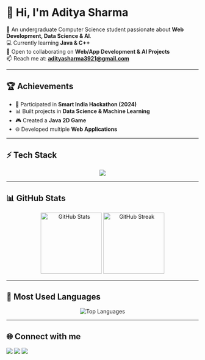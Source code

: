 # 👋 Hi, I'm Aditya Sharma  

🌱 An undergraduate Computer Science student passionate about **Web Development, Data Science & AI**.  
💻 Currently learning **Java & C++**  
🤝 Open to collaborating on **Web/App Development & AI Projects**  
📫 Reach me at: **adityasharma3921@gmail.com**

---

## 🏆 Achievements
- 🥇 Participated in **Smart India Hackathon (2024)**
- 📊 Built projects in **Data Science & Machine Learning**
- 🎮 Created a **Java 2D Game**  
- 🌐 Developed multiple **Web Applications**

---

## ⚡ Tech Stack
<p align="center">
  <img src="https://skillicons.dev/icons?i=html,css,js,python,java,cpp,mysql,sqlite,flask,react,git,github,vscode,linux" />
</p>

---

## 📊 GitHub Stats
<p align="center">
  <img src="https://github-readme-stats.vercel.app/api?username=Aditya-54&show_icons=true&theme=tokyonight" alt="GitHub Stats" height="160"/>
  <img src="https://github-readme-streak-stats.herokuapp.com/?user=Aditya-54&theme=tokyonight" alt="GitHub Streak" height="160"/>
</p>

---

## 🚀 Most Used Languages
<p align="center">
  <img src="https://github-readme-stats.vercel.app/api/top-langs/?username=Aditya-54&layout=compact&theme=tokyonight" alt="Top Languages" />
</p>

---

## 🌐 Connect with me
<p align="left">
  <a href="mailto:adityasharma3921@gmail.com"><img src="https://img.shields.io/badge/Email-D14836?style=for-the-badge&logo=gmail&logoColor=white"/></a>
  <a href="https://www.linkedin.com/in/YOUR-LINKEDIN/"><img src="https://img.shields.io/badge/LinkedIn-0077B5?style=for-the-badge&logo=linkedin&logoColor=white"/></a>
  <a href="https://twitter.com/YOUR-TWITTER/"><img src="https://img.shields.io/badge/Twitter-1DA1F2?style=for-the-badge&logo=twitter&logoColor=white"/></a>
</p>
